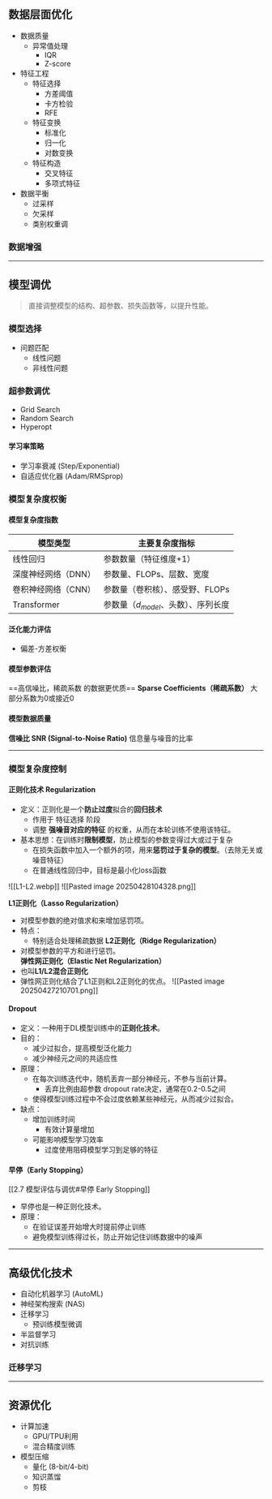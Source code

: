 
## 数据层面优化

- 数据质量
	- 异常值处理
		- IQR
		- Z-score
- 特征工程
	- 特征选择
		- 方差阈值
		- 卡方检验
		- RFE
	- 特征变换
		- 标准化
		- 归一化
		- 对数变换
	- 特征构造
		- 交叉特征
		- 多项式特征
- 数据平衡
	- 过采样
	- 欠采样
	- 类别权重调

### 数据增强


---

## 模型调优
> 直接调整模型的结构、超参数、损失函数等，以提升性能。

### 模型选择
- 问题匹配
	- 线性问题
	- 非线性问题


### 超参数调优
- Grid Search
- Random Search
- Hyperopt

#### 学习率策略
- 学习率衰减 (Step/Exponential)
- 自适应优化器 (Adam/RMSprop)


### 模型复杂度权衡


#### 模型复杂度指数
| **模型类型**    | **主要复杂度指标**              |
| ----------- | ------------------------ |
| 线性回归        | 参数数量（特征维度+1）             |
| 深度神经网络（DNN） | 参数量、FLOPs、层数、宽度          |
| 卷积神经网络（CNN） | 参数量（卷积核）、感受野、FLOPs       |
| Transformer | 参数量（$d_{model}$、头数）、序列长度 |

#### 泛化能力评估
- 偏差-方差权衡


#### 模型参数评估
==高信噪比，稀疏系数 的数据更优质==
**Sparse Coefficients（稀疏系数）**
大部分系数为0或接近0

#### 模型数据质量
**信噪比 SNR (Signal-to-Noise Ratio)**
信息量与噪音的比率



---
### 模型复杂度控制

#### 正则化技术 Regularization
	
- 定义：正则化是一个**防止过度**拟合的**回归技术**
	- 作用于 特征选择 阶段
	- 调整 **强噪音对应的特征** 的权重，从而在本轮训练不使用该特征。
- 基本思想：在训练时**限制模型**，防止模型的参数变得过大或过于复杂
	- 在损失函数中加入一个额外的项，用来**惩罚过于复杂的模型**。（去除无关或噪音特征）
	- 在普通线性回归中，目标是最小化loss函数
	
![[L1-L2.webp]]
![[Pasted image 20250428104328.png]]

**L1正则化（Lasso Regularization）**
- 对模型参数的绝对值求和来增加惩罚项。
- 特点：
	- 特别适合处理稀疏数据
**L2正则化（Ridge Regularization）**
- 对模型参数的平方和进行惩罚。
**弹性网正则化（Elastic Net Regularization）**
- 也叫**L1/L2混合正则化**
- 弹性网正则化结合了L1正则和L2正则化的优点。
![[Pasted image 20250427210701.png]]


#### Dropout
- 定义：一种用于DL模型训练中的**正则化技术**。
- 目的：
	- 减少过拟合，提高模型泛化能力
	- 减少神经元之间的共适应性
- 原理：
	- 在每次训练迭代中，随机丢弃一部分神经元，不参与当前计算。
		- 丢弃比例由超参数 dropout rate决定，通常在0.2-0.5之间
	- 使得模型训练过程中不会过度依赖某些神经元，从而减少过拟合。
- 缺点：
	- 增加训练时间
		- 有效计算量增加
	- 可能影响模型学习效率
		- 过度使用阻碍模型学习到足够的特征

#### **早停（Early Stopping）**
[[2.7 模型评估与调优#早停 Early Stopping]]
- 早停也是一种正则化技术。
- 原理：
	- 在验证误差开始增大时提前停止训练
	- 避免模型训练得过长，防止开始记住训练数据中的噪声

---
## 高级优化技术
- 自动化机器学习 (AutoML)
- 神经架构搜索 (NAS)
- 迁移学习
	- 预训练模型微调
- 半监督学习
- 对抗训练

### 迁移学习


---
## 资源优化
- 计算加速
	- GPU/TPU利用
	- 混合精度训练
- 模型压缩
	- 量化 (8-bit/4-bit)
	- 知识蒸馏
	- 剪枝


